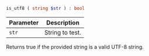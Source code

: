 ```php
is_utf8 ( string $str ) : bool
```

| Parameter | Description     |
|-----------|-----------------|
| `str`     | String to test. |

Returns true if the provided string is a valid UTF-8 string.